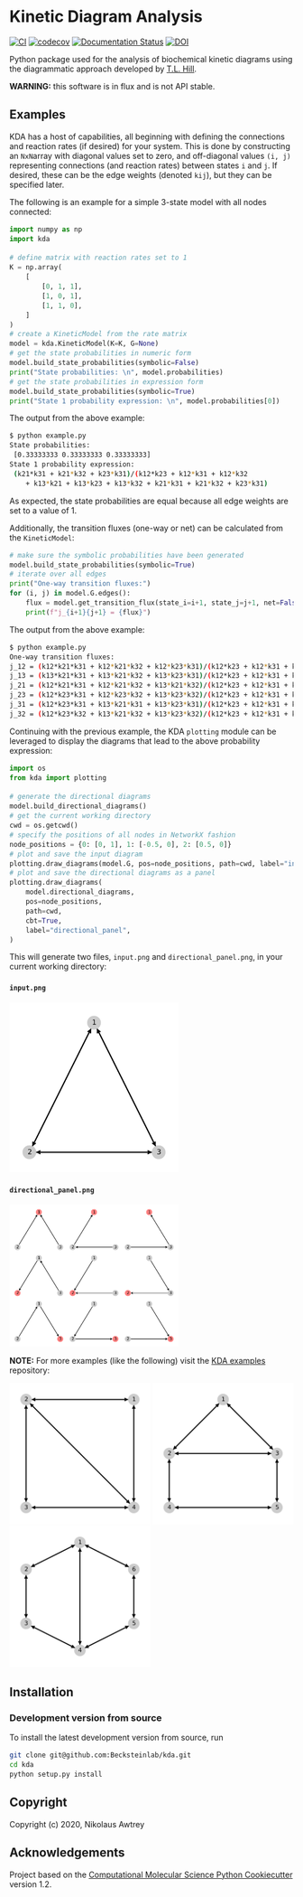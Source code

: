 Kinetic Diagram Analysis
==============================
[//]: # (Badges)
[![CI](https://github.com/Becksteinlab/kda/actions/workflows/test.yml/badge.svg)](https://github.com/Becksteinlab/kda/actions/workflows/test.yml)
[![codecov](https://codecov.io/gh/Becksteinlab/kda/branch/master/graph/badge.svg)](https://codecov.io/gh/Becksteinlab/kda/branch/master)
[![Documentation Status](https://readthedocs.org/projects/kda/badge/?version=latest)](https://kda.readthedocs.io/en/latest/?badge=latest)
[![DOI](https://zenodo.org/badge/DOI/10.5281/zenodo.5826394.svg)](https://doi.org/10.5281/zenodo.5826394)

Python package used for the analysis of biochemical kinetic diagrams using the diagrammatic approach developed by [T.L. Hill](https://link.springer.com/book/10.1007/978-1-4612-3558-3).

**WARNING:** this software is in flux and is not API stable.

## Examples

KDA has a host of capabilities, all beginning with defining the connections and reaction rates (if desired) for your system. This is done by constructing an `NxN`array with diagonal values set to zero, and off-diagonal values `(i, j)` representing connections (and reaction rates) between states `i` and `j`. If desired, these can be the edge weights (denoted `kij`), but they can be specified later.

The following is an example for a simple 3-state model with all nodes connected:
```python
import numpy as np
import kda

# define matrix with reaction rates set to 1
K = np.array(
    [
        [0, 1, 1],
        [1, 0, 1],
        [1, 1, 0],
    ]
)
# create a KineticModel from the rate matrix
model = kda.KineticModel(K=K, G=None)
# get the state probabilities in numeric form
model.build_state_probabilities(symbolic=False)
print("State probabilities: \n", model.probabilities)
# get the state probabilities in expression form
model.build_state_probabilities(symbolic=True)
print("State 1 probability expression: \n", model.probabilities[0])
```

The output from the above example:
```bash
$ python example.py
State probabilities:
 [0.33333333 0.33333333 0.33333333]
State 1 probability expression:
 (k21*k31 + k21*k32 + k23*k31)/(k12*k23 + k12*k31 + k12*k32
    + k13*k21 + k13*k23 + k13*k32 + k21*k31 + k21*k32 + k23*k31)
```
As expected, the state probabilities are equal because all edge weights are set to a value of 1.

Additionally, the transition fluxes (one-way or net) can be calculated from the `KineticModel`:
```python
# make sure the symbolic probabilities have been generated
model.build_state_probabilities(symbolic=True)
# iterate over all edges
print("One-way transition fluxes:")
for (i, j) in model.G.edges():
    flux = model.get_transition_flux(state_i=i+1, state_j=j+1, net=False, symbolic=True)
    print(f"j_{i+1}{j+1} = {flux}")
```

The output from the above example:
```bash
$ python example.py
One-way transition fluxes:
j_12 = (k12*k21*k31 + k12*k21*k32 + k12*k23*k31)/(k12*k23 + k12*k31 + k12*k32 + k13*k21 + k13*k23 + k13*k32 + k21*k31 + k21*k32 + k23*k31)
j_13 = (k13*k21*k31 + k13*k21*k32 + k13*k23*k31)/(k12*k23 + k12*k31 + k12*k32 + k13*k21 + k13*k23 + k13*k32 + k21*k31 + k21*k32 + k23*k31)
j_21 = (k12*k21*k31 + k12*k21*k32 + k13*k21*k32)/(k12*k23 + k12*k31 + k12*k32 + k13*k21 + k13*k23 + k13*k32 + k21*k31 + k21*k32 + k23*k31)
j_23 = (k12*k23*k31 + k12*k23*k32 + k13*k23*k32)/(k12*k23 + k12*k31 + k12*k32 + k13*k21 + k13*k23 + k13*k32 + k21*k31 + k21*k32 + k23*k31)
j_31 = (k12*k23*k31 + k13*k21*k31 + k13*k23*k31)/(k12*k23 + k12*k31 + k12*k32 + k13*k21 + k13*k23 + k13*k32 + k21*k31 + k21*k32 + k23*k31)
j_32 = (k12*k23*k32 + k13*k21*k32 + k13*k23*k32)/(k12*k23 + k12*k31 + k12*k32 + k13*k21 + k13*k23 + k13*k32 + k21*k31 + k21*k32 + k23*k31)
```

Continuing with the previous example, the KDA `plotting` module can be leveraged to display the diagrams that lead to the above probability expression:
```python
import os
from kda import plotting

# generate the directional diagrams
model.build_directional_diagrams()
# get the current working directory
cwd = os.getcwd()
# specify the positions of all nodes in NetworkX fashion
node_positions = {0: [0, 1], 1: [-0.5, 0], 2: [0.5, 0]}
# plot and save the input diagram
plotting.draw_diagrams(model.G, pos=node_positions, path=cwd, label="input")
# plot and save the directional diagrams as a panel
plotting.draw_diagrams(
    model.directional_diagrams,
    pos=node_positions,
    path=cwd,
    cbt=True,
    label="directional_panel",
)
```

This will generate two files, `input.png` and `directional_panel.png`, in your current working directory:

#### `input.png`
<img src="https://github.com/Becksteinlab/kda-examples/blob/master/kda_examples/test_model_3_state/diagrams/input.png" width=300, alt="3-state model input diagram">

#### `directional_panel.png`
<img src="https://github.com/Becksteinlab/kda-examples/blob/master/kda_examples/test_model_3_state/diagrams/directional.png" width=300, alt="3-state model directional diagrams">

**NOTE:** For more examples (like the following) visit the [KDA examples](https://github.com/Becksteinlab/kda-examples) repository:

<img src="https://github.com/Becksteinlab/kda-examples/blob/master/kda_examples/test_model_4_state_leakage/diagrams/input.png" width=250, alt="4-state model with leakage input diagram"> <img src="https://github.com/Becksteinlab/kda-examples/blob/master/kda_examples/test_model_5_state_leakage/diagrams/input.png" width=250, alt="5-state model with leakage input diagram"> <img src="https://github.com/Becksteinlab/kda-examples/blob/master/kda_examples/test_model_6_state_leakage/diagrams/input.png" width=250, alt="6-state model with leakage input diagram">

## Installation
### Development version from source

To install the latest development version from source, run
```bash
git clone git@github.com:Becksteinlab/kda.git
cd kda
python setup.py install
```

## Copyright

Copyright (c) 2020, Nikolaus Awtrey

## Acknowledgements

Project based on the
[Computational Molecular Science Python Cookiecutter](https://github.com/molssi/cookiecutter-cms) version 1.2.
